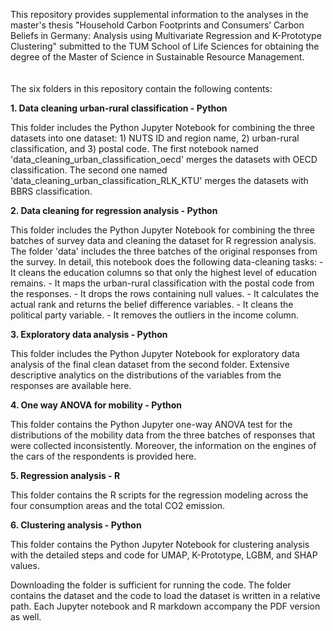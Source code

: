 This repository provides supplemental information to the analyses in the master's thesis "Household Carbon Footprints and  Consumers’ Carbon Beliefs in Germany:  Analysis using Multivariate Regression and K-Prototype Clustering" submitted to the TUM School of Life Sciences for obtaining the degree of the Master of Science in Sustainable Resource Management. 
\
\
\
The six folders in this repository contain the following contents: 

**1. Data cleaning urban-rural classification - Python** 

This folder includes the Python Jupyter Notebook for combining the three datasets into one dataset: 1) NUTS ID and region name, 2) urban-rural classification, and 3) postal code.
The first notebook named 'data_cleaning_urban_classification_oecd' merges the datasets with OECD classification. The second one named 'data_cleaning_urban_classification_RLK_KTU' merges the datasets with BBRS classification.

**2. Data cleaning for regression analysis - Python** 

This folder includes the Python Jupyter Notebook for combining the three batches of survey data and cleaning the dataset for R regression analysis. The folder 'data' includes the three batches of the original responses from the survey.
In detail, this notebook does the following data-cleaning tasks:
      - It cleans the education columns so that only the highest level of education remains.
      - It maps the urban-rural classification with the postal code from the responses.
      - It drops the rows containing null values.
      - It calculates the actual rank and returns the belief difference variables.
      - It cleans the political party variable. 
      - It removes the outliers in the income column. 


**3. Exploratory data analysis - Python** 

This folder includes the Python Jupyter Notebook for exploratory data analysis of the final clean dataset from the second folder. Extensive descriptive analytics on the distributions of the variables from the responses are available here. 

**4. One way ANOVA for mobility - Python** 

This folder contains the Python Jupyter one-way ANOVA test for the distributions of the mobility data from the three batches of responses that were collected inconsistently. 
Moreover, the information on the engines of the cars of the respondents is provided here.

**5. Regression analysis - R** 

This folder contains the R scripts for the regression modeling across the four consumption areas and the total CO2 emission.

**6. Clustering analysis - Python** 

This folder contains the Python Jupyter Notebook for clustering analysis with the detailed steps and code for UMAP, K-Prototype, LGBM, and SHAP values. 


Downloading the folder is sufficient for running the code. The folder contains the dataset and the code to load the dataset is written in a relative path. 
Each Jupyter notebook and R markdown accompany the PDF version as well. 

